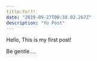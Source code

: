 ```yaml
---
title:Yo!?!
date: "2019-09-27T00:38.02.267Z"
description: "Yo Post"
---
```


Hello, This is my first post!

Be gentle....